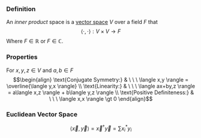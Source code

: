 ### Definition
An *inner product* space is a [vector space](https://en.wikipedia.org/wiki/Vector_space "Vector space") $V$ over a field $F$ that
$$\langle \cdot, \cdot \rangle : V \times V \rightarrow F$$
Where $F \in \mathbb{R}$ or $F \in \mathbb{C}$.

### Properties
For $x, y, z \in V$ and $a, b \in F$
$$\begin{align}
\text{Conjugate Symmetry:} & \ \ \ \langle x,y \rangle = \overline{\langle y,x \rangle} \\
\text{Linearity:} & \ \ \ \langle ax+by,z \rangle = a\langle x,z \rangle + b\langle y,z \rangle \\
\text{Positive Definiteness:} & \ \ \ \langle x,x \rangle \gt 0
\end{align}$$
### Euclidean Vector Space
$$\langle \vec{x},\vec{y} \rangle = \vec{x}^\dagger \vec{y} = \displaystyle\sum x_i^* y_i$$

